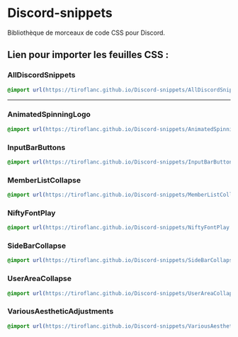 # Discord-snippets
Bibliothèque de morceaux de code CSS pour Discord.

## Lien pour importer les feuilles CSS :

### AllDiscordSnippets
```CSS
@import url(https://tiroflanc.github.io/Discord-snippets/AllDiscordSnippets.css);
```
---
### AnimatedSpinningLogo
```CSS
@import url(https://tiroflanc.github.io/Discord-snippets/AnimatedSpinningLogo.css);
```
### InputBarButtons
```CSS
@import url(https://tiroflanc.github.io/Discord-snippets/InputBarButtons.css);
```
### MemberListCollapse
```CSS
@import url(https://tiroflanc.github.io/Discord-snippets/MemberListCollapse.css);
```
### NiftyFontPlay
```CSS
@import url(https://tiroflanc.github.io/Discord-snippets/NiftyFontPlay.css);
```
### SideBarCollapse
```CSS
@import url(https://tiroflanc.github.io/Discord-snippets/SideBarCollapse.css);
```
### UserAreaCollapse
```CSS
@import url(https://tiroflanc.github.io/Discord-snippets/UserAreaCollapse.css);
```
### VariousAestheticAdjustments
```CSS
@import url(https://tiroflanc.github.io/Discord-snippets/VariousAestheticAdjustments.css);
```
